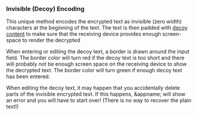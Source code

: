 ### Invisible (Decoy) Encoding
This unique method encodes the encrypted text as invisible (zero width) characters at the beginning of the text.
The text is then padded with  [decoy content](/setup/decoy) to make sure that the receiving device provides enough screen-space to render the decrypted 

<a name="insufficientpadding"></a>
When entering or editing the decoy text, a border is drawn around the input field. 
The border color will turn red if the decoy text is too short and there will probably not be enough screen space on the receiving device to show the decrypted text.  The border color will turn green if enough decoy text has been entered.

<a name="corrupted"></a>
When editing the decoy text, it may happen that you accidentally delete parts of the invisible encrypted text. If this happens, &appname; will show an error  and you will have to start over! (There is no way to recover the plain text!)
